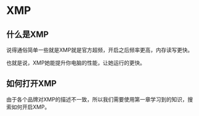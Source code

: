 # XMP

## 什么是XMP

 说得通俗简单一些就是XMP就是官方超频，开启之后频率更高，内存读写更快。

也就是说，XMP她能提升你电脑的性能，让她运行的更快。

## 如何打开XMP

由于各个品牌对XMP的描述不一致，所以我们需要使用第一章学习到的知识，搜索如何开启XMP。
